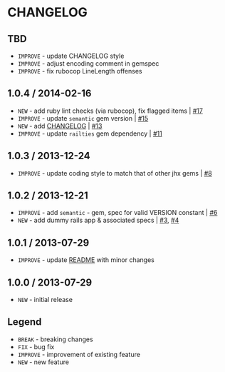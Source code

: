 CHANGELOG
=========

TBD
------------------

- `IMPROVE` - update CHANGELOG style
- `IMPROVE` - adjust encoding comment in gemspec
- `IMPROVE` - fix rubocop LineLength offenses


1.0.4 / 2014-02-16
------------------

- `NEW` - add ruby lint checks (via rubocop), fix flagged items | [#17][]
- `IMPROVE` - update `semantic` gem version | [#15][]
- `NEW` - add [CHANGELOG](CHANGELOG.md) | [#13][]
- `IMPROVE` - update `railties` gem dependency | [#11][]


1.0.3 / 2013-12-24
------------------

- `IMPROVE` - update coding style to match that of other jhx gems | [#8][]


1.0.2 / 2013-12-21
------------------

- `IMPROVE` - add `semantic` - gem, spec for valid VERSION constant | [#6][]
- `NEW` - add dummy rails app & associated specs | [#3][], [#4][]


1.0.1 / 2013-07-29
------------------

- `IMPROVE` - update [README](README.md) with minor changes


1.0.0 / 2013-07-29
------------------

- `NEW` - initial release


Legend
------

- `BREAK`   - breaking changes
- `FIX`     - bug fix
- `IMPROVE` - improvement of existing feature
- `NEW`     - new feature

<!--- The following link definition list is generated by PimpMyChangelog --->
[#3]: https://github.com/jhx/gem-cssbuttongenerator-css-rails/issues/3
[#4]: https://github.com/jhx/gem-cssbuttongenerator-css-rails/issues/4
[#6]: https://github.com/jhx/gem-cssbuttongenerator-css-rails/issues/6
[#8]: https://github.com/jhx/gem-cssbuttongenerator-css-rails/issues/8
[#11]: https://github.com/jhx/gem-cssbuttongenerator-css-rails/issues/11
[#13]: https://github.com/jhx/gem-cssbuttongenerator-css-rails/issues/13
[#15]: https://github.com/jhx/gem-cssbuttongenerator-css-rails/issues/15
[#17]: https://github.com/jhx/gem-cssbuttongenerator-css-rails/issues/17
